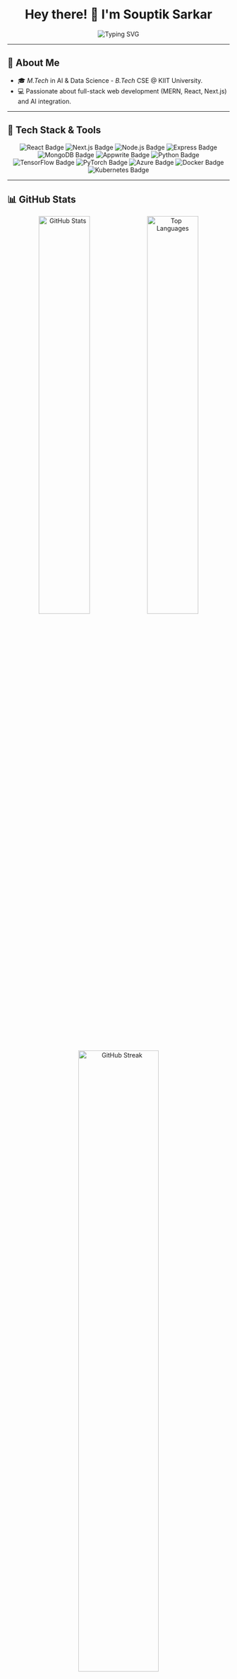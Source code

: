
<!-- Banner (replace the URL with your own hosted GIF or use a free GIF) -->


<h1 align="center">
  Hey there! 👋 I'm <b>Souptik Sarkar</b>
</h1>

<!-- Typing SVG: change the lines -->
<p align="center">


<img src="https://readme-typing-svg.demolab.com?font=Fira+Code&size=24&duration=2600&pause=600&center=true&width=600&lines=M.Tech+AI+%26+Data+Science+@+KIIT;Freelance+developer;MERN+Developer;MS+AI+Azure+Certified" alt="Typing SVG" />

  
</p>

---

## 🚀 About Me

- 🎓 *M.Tech* in AI & Data Science - _B.Tech_ CSE @ KIIT University.
- 💻 Passionate about full-stack web development (MERN, React, Next.js) and AI integration.

---

## 🔧 Tech Stack & Tools

<p align="center">
  <!-- Use simple shields for key tech, you can add/remove icons as desired -->
  <img src="https://img.shields.io/badge/React-20232A?style=for-the-badge&logo=react&logoColor=61DAFB" alt="React Badge" />
  <img src="https://img.shields.io/badge/Next.js-000000?style=for-the-badge&logo=next.js&logoColor=white" alt="Next.js Badge" />
  <img src="https://img.shields.io/badge/Node.js-339933?style=for-the-badge&logo=node.js&logoColor=white" alt="Node.js Badge" />
  <img src="https://img.shields.io/badge/Express-000000?style=for-the-badge&logo=express&logoColor=white" alt="Express Badge" />
  <img src="https://img.shields.io/badge/MongoDB-47A248?style=for-the-badge&logo=mongodb&logoColor=white" alt="MongoDB Badge" />
  <img src="https://img.shields.io/badge/Appwrite-ED4040?style=for-the-badge&logo=appwrite&logoColor=white" alt="Appwrite Badge" />
  <img src="https://img.shields.io/badge/Python-3776AB?style=for-the-badge&logo=python&logoColor=white" alt="Python Badge" />
  <img src="https://img.shields.io/badge/TensorFlow-FF6F00?style=for-the-badge&logo=tensorflow&logoColor=white" alt="TensorFlow Badge" />
  <img src="https://img.shields.io/badge/PyTorch-ee4c2c?style=for-the-badge&logo=pytorch&logoColor=white" alt="PyTorch Badge" />
  <img src="https://img.shields.io/badge/Azure-0089D6?style=for-the-badge&logo=microsoft-azure&logoColor=white" alt="Azure Badge" />
  <img src="https://img.shields.io/badge/Docker-2496ED?style=for-the-badge&logo=docker&logoColor=white" alt="Docker Badge" />
  <img src="https://img.shields.io/badge/Kubernetes-326CE5?style=for-the-badge&logo=kubernetes&logoColor=white" alt="Kubernetes Badge" />
</p>

---

## 📊 GitHub Stats

<p align="center">
  <!-- Replace `souptiksarkar` with your GitHub username -->
  <img src="https://github-readme-stats.vercel.app/api?username=souptiksarkar&show_icons=true&theme=radical&count_private=true" alt="GitHub Stats" width="48%" />
  <img src="https://github-readme-stats.vercel.app/api/top-langs/?username=souptiksarkar&layout=compact&theme=radical" alt="Top Languages" width="48%" />
</p>

<p align="center">
  <!-- GitHub Streak -->
  <img src="https://github-readme-streak-stats.herokuapp.com/?user=souptiksarkar&theme=radical" alt="GitHub Streak" width="60%" />
</p>

---

## 🔭 Current Focus

<ul>
  <li>🚧 Building an AI-powered fitness/web app (React + FastAPI) with custom chatbots for exercise & nutrition recommendations.</li>
  <li>📚 Deepening knowledge in model fine-tuning (LoRA/QLoRA), RAG, and LLM evaluation.</li>
  <li>☁️ Preparing for Azure AI Engineer Associate & AWS certifications.</li>
  <li>⚡ Optimizing daily routine: mental decluttering, productivity hacks, holistic well-being (acupressure, mindfulness).</li>
</ul>

---

## 📂 Featured Projects

<!-- Example project cards with GIF previews; replace links and GIFs accordingly -->
<table>
  <tr>
    <td align="center">
      <a href="https://github.com/souptiksarkar/fitness-app">
        <img src="https://media.giphy.com/media/l0MYEqEzwMWFCg8rm/giphy.gif" alt="Fitness App Preview" width="200" /><br/>
        <strong>AI Fitness App</strong>
      </a>
      <p>React + FastAPI + ML chatbot for workouts & diet.</p>
    </td>
    <td align="center">
      <a href="https://github.com/souptiksarkar/rasa-mental-health-chatbot">
        <img src="https://media.giphy.com/media/3orieW8XwXplCqJ7iE/giphy.gif" alt="Rasa Chatbot Preview" width="200" /><br/>
        <strong>RASA Mental Health Bot</strong>
      </a>
      <p>Customized chatbot for student mental-health support.</p>
    </td>
    <td align="center">
      <a href="https://github.com/souptiksarkar/web-scraper-selenium">
        <img src="https://media.giphy.com/media/26AHG5KGFxSkUWw1i/giphy.gif" alt="Web Scraper Preview" width="200" /><br/>
        <strong>Selenium Scraper</strong>
      </a>
      <p>Automated tag extraction with GUI interactions.</p>
    </td>
  </tr>
</table>

---

## 🎯 Goals & Plans

- **Short-term (next 3 months)**:
  - Complete Azure AI Engineer Associate certification.
  - Deploy a stable AI-powered web app end-to-end.
  - Contribute to 2-3 open-source AI/ML projects (bug fixes/features).
  - Publish technical blog posts on RAG & model fine-tuning.
- **Mid-term (6 months)**:
  - Secure internship/full-time AI/ML role or freelance projects in AI integration.
  - Build a personal brand: LinkedIn articles, community talks on AI.
  - Optimize portfolio: polished case studies of projects with quantitative impact.
- **Long-term**:
  - Establish “Alignedbytex” AI consultancy: scalable AI solutions for small businesses.
  - Explore research contributions: publish a paper or blog series on efficient fine-tuning.
  - Build passive income streams: digital products (e.g., AI-based tools), courses, SaaS.

---

## 💬 Connect with Me

<p align="center">
  <!-- Replace links/icons with your own -->
  <a href="https://www.linkedin.com/in/souptiksarkar" target="_blank">
    <img src="https://img.shields.io/badge/LinkedIn-0A66C2?style=for-the-badge&logo=linkedin&logoColor=white" alt="LinkedIn" />
  </a>
  <a href="https://twitter.com/your_twitter_handle" target="_blank">
    <img src="https://img.shields.io/badge/Twitter-1DA1F2?style=for-the-badge&logo=twitter&logoColor=white" alt="Twitter" />
  </a>
  <a href="https://souptik.in" target="_blank">
    <img src="https://img.shields.io/badge/Portfolio-333?style=for-the-badge&logo=firefox&logoColor=orange" alt="Portfolio" />
  </a>
  <a href="mailto:your_email@example.com">
    <img src="https://img.shields.io/badge/Email-D14836?style=for-the-badge&logo=gmail&logoColor=white" alt="Email" />
  </a>
</p>

---

## 📖 Quote of the Day

<!-- Dynamic quote badge (may rely on a third-party service) -->
<p align="center">
  <img src="https://quotes-github-readme.vercel.app/api?type=horizontal&theme=dark" alt="Random Quote" width="80%" />
</p>

---

## ⚡ Fun Facts

- 🔭 I love exploring new dance forms (Odissi, Bharatanatyam) in spare time.
- 🎮 When not coding, I enjoy quick brain-teasers and strategy games.
- ☕ Big fan of black coffee & mindful breaks to recharge.
- 🌏 Based in India, optimizing routines for maximum productivity and well-being.

---

<!-- Visitor badge -->
<p align="center">
  <img src="https://komarev.com/ghpvc/?username=souptiksarkar&style=flat-square&color=blue" alt="Profile Views" />
</p>

<!-- Footer Wave Animation -->
<p align="center">
  <img src="https://media.giphy.com/media/5xtDarqlsEWXG6aogAo/giphy.gif" alt="Footer Wave" width="100%" />
</p>
